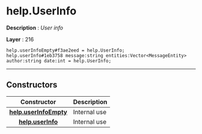 # help.UserInfo

**Description** : *User info*

**Layer** : 216

```tl
help.userInfoEmpty#f3ae2eed = help.UserInfo;
help.userInfo#1eb3758 message:string entities:Vector<MessageEntity> author:string date:int = help.UserInfo;
```

---

## Constructors

| Constructor | Description |
| :---: | :--- |
| [**help.userInfoEmpty**](constructor/help.userInfoEmpty) | Internal use |
| [**help.userInfo**](constructor/help.userInfo) | Internal use |